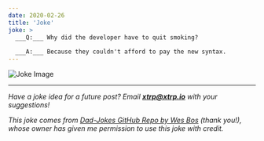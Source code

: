 ```yaml
---
date: 2020-02-26
title: 'Joke'
joke: >
  ___Q:___ Why did the developer have to quit smoking?
  
  ___A:___ Because they couldn't afford to pay the new syntax.
---
```


![Joke Image](https://private.xtrp.io/projects/DailyDeveloperJokes/public_image_server/images/5e1259582acfe.png)

---
*Have a joke idea for a future post? Email **[xtrp@xtrp.io](mailto:xtrp@xtrp.io)** with your suggestions!*

*This joke comes from [Dad-Jokes GitHub Repo by Wes Bos](https://github.com/wesbos/dad-jokes) (thank you!), whose owner has given me permission to use this joke with credit.*

<!-- 
Joke text:
**Q:** Why did the developer have to quit smoking?

**A:** Because they couldn't afford to pay the new syntax.
 -->

